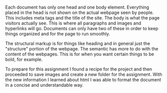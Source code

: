 Each document has only one head and one body element. Everything placed in the head is not shown on the actual webpage seen by people. This includes meta tags and the title of the site. The body is what the page visitors actually see. This is where all paragraphs and images and hyperlinks will go. Documents can only have two of these in order to keep things organized and for the page to run smoothly.

The structural markup is for things like heading and in general just the "structure" portion of the webpage. The semantic has more to do with the content of the webpages. This is for when you want certain things to be bold, for example.

To prepare for this assignment I found a recipe for the project and then proceeded to save images and create a new folder for the assignment. With the new information I learned about html I was able to format the document in a concise and understandable way.
